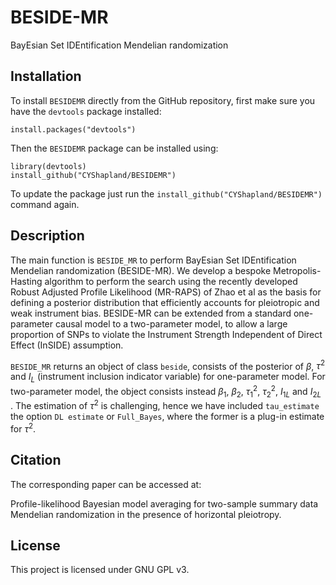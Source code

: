 # BESIDE-MR
BayEsian Set IDEntification Mendelian randomization

## Installation
To install `BESIDEMR` directly from the GitHub repository, first make sure you have the `devtools` package installed:

    install.packages("devtools")

Then the `BESIDEMR` package can be installed using:

    library(devtools)
    install_github("CYShapland/BESIDEMR")
    
To update the package just run the `install_github("CYShapland/BESIDEMR")` command again.

## Description

The main function is `BESIDE_MR` to perform BayEsian Set IDEntification Mendelian randomization (BESIDE-MR). We develop a bespoke Metropolis-Hasting algorithm to perform the search using the recently developed Robust Adjusted Profile Likelihood (MR-RAPS) of Zhao et al as the basis for defining a posterior distribution that efficiently accounts for pleiotropic and weak instrument bias. BESIDE-MR can be extended from a standard one-parameter causal model to a two-parameter model, to allow a large proportion of SNPs to violate the Instrument Strength Independent of Direct Effect (InSIDE) assumption.

`BESIDE_MR` returns an object of class `beside`, consists of the posterior of $\beta$, $\tau^2$ and $I_L$ (instrument inclusion indicator variable) for one-parameter model. For two-parameter model, the object consists instead $\beta_1$, $\beta_2$, $\tau_1^2$, $\tau_2^2$, $I_{1L}$ and $I_{2L}$ . The estimation of $\tau^2$ is challenging, hence we have included `tau_estimate` the option `DL estimate` or `Full_Bayes`, where the former is a plug-in estimate for $\tau^{2}$.

## Citation

The corresponding paper can be accessed at:

Profile-likelihood Bayesian model averaging for two-sample summary data Mendelian randomization in the presence of horizontal pleiotropy.

## License

This project is licensed under GNU GPL v3.

